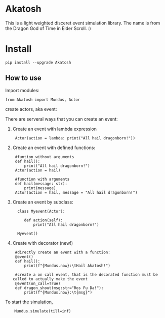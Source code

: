 # Akatosh
This is a light weighted disceret event simulation library. The name is from the Dragon God of Time in Elder Scroll. :)

# Install
    pip install --upgrade Akatosh
  
## How to use
Import modules:

    from Akatosh import Mundus, Actor
    
create actors, aka event:

There are serveral ways that you can create an event:
1. Create an event with lambda expression
    
        Actor(action = lambda: print("All hail dragonborn!"))
        
2. Create an event with defined functions:

        #funtion without arguments
        def hail():
            print("All hail dragonborn!")
        Actor(action = hail)
        
        #function with arguments
        def hail(message: str):
            print(message)
        Actor(action = hail, message = "All hail dragonborn!")
 
3. Create an event by subclass:
 
         class Myevent(Actor):

            def action(self):
                print("All hail dragonborn!")

         Myevent()

4. Create with decorator (new!)

        #directly create an event with a function:
        @event()
        def hail():
            print(f"{Mundus.now}:\tHail Akatosh!")       

        #create a on call event, that is the decorated function must be called to actually make the event
        @event(on_call=True)
        def dragon_shout(msg:str="Ros Fu Da!"):
            print(f"{Mundus.now}:\t{msg}")
         
 To start the simulation,
 
        Mundus.simulate(till=inf)
